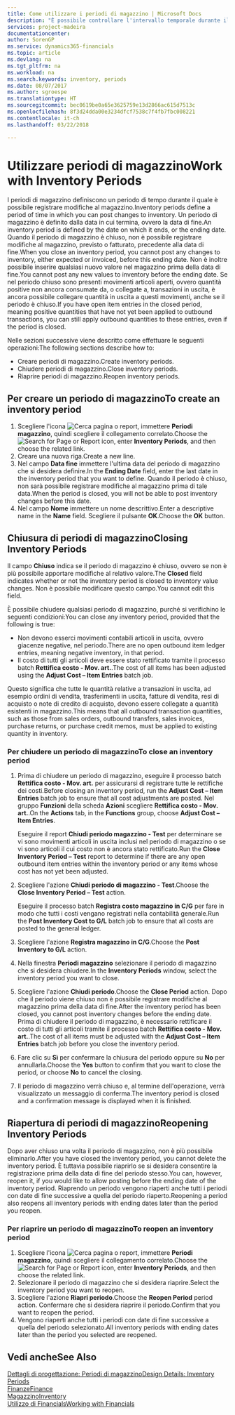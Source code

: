 ```yaml
---
title: Come utilizzare i periodi di magazzino | Microsoft Docs
description: "È possibile controllare l'intervallo temporale durante il quale si possono registrare modifiche al magazzino defininendo periodi di magazzino."
services: project-madeira
documentationcenter: 
author: SorenGP
ms.service: dynamics365-financials
ms.topic: article
ms.devlang: na
ms.tgt_pltfrm: na
ms.workload: na
ms.search.keywords: inventory, periods
ms.date: 08/07/2017
ms.author: sgroespe
ms.translationtype: HT
ms.sourcegitcommit: bec0619be0a65e3625759e13d2866ac615d7513c
ms.openlocfilehash: 8f3d24dda00e3234dfcf7538c7f4fb7fbc008221
ms.contentlocale: it-ch
ms.lasthandoff: 03/22/2018

---
```

# <a name="work-with-inventory-periods"></a><span data-ttu-id="ae27b-103">Utilizzare periodi di magazzino</span><span class="sxs-lookup"><span data-stu-id="ae27b-103">Work with Inventory Periods</span></span>
<span data-ttu-id="ae27b-104">I periodi di magazzino definiscono un periodo di tempo durante il quale è possibile registrare modifiche al magazzino.</span><span class="sxs-lookup"><span data-stu-id="ae27b-104">Inventory periods define a period of time in which you can post changes to inventory.</span></span> <span data-ttu-id="ae27b-105">Un periodo di magazzino è definito dalla data in cui termina, ovvero la data di fine.</span><span class="sxs-lookup"><span data-stu-id="ae27b-105">An inventory period is defined by the date on which it ends, or the ending date.</span></span> <span data-ttu-id="ae27b-106">Quando il periodo di magazzino è chiuso, non è possibile registrare modifiche al magazzino, previsto o fatturato, precedente alla data di fine.</span><span class="sxs-lookup"><span data-stu-id="ae27b-106">When you close an inventory period, you cannot post any changes to inventory, either expected or invoiced, before this ending date.</span></span> <span data-ttu-id="ae27b-107">Non è inoltre possibile inserire qualsiasi nuovo valore nel magazzino prima della data di fine.</span><span class="sxs-lookup"><span data-stu-id="ae27b-107">You cannot post any new values to inventory before the ending date.</span></span> <span data-ttu-id="ae27b-108">Se nel periodo chiuso sono presenti movimenti articoli aperti, ovvero quantità positive non ancora consumate da, o collegate a, transazioni in uscita, è ancora possibile collegare quantità in uscita a questi movimenti, anche se il periodo è chiuso.</span><span class="sxs-lookup"><span data-stu-id="ae27b-108">If you have open item entries in the closed period, meaning positive quantities that have not yet been applied to outbound transactions, you can still apply outbound quantities to these entries, even if the period is closed.</span></span>  

<span data-ttu-id="ae27b-109">Nelle sezioni successive viene descritto come effettuare le seguenti operazioni:</span><span class="sxs-lookup"><span data-stu-id="ae27b-109">The following sections describe how to:</span></span>  

* <span data-ttu-id="ae27b-110">Creare periodi di magazzino.</span><span class="sxs-lookup"><span data-stu-id="ae27b-110">Create inventory periods.</span></span>  
* <span data-ttu-id="ae27b-111">Chiudere periodi di magazzino.</span><span class="sxs-lookup"><span data-stu-id="ae27b-111">Close inventory periods.</span></span>  
* <span data-ttu-id="ae27b-112">Riaprire periodi di magazzino.</span><span class="sxs-lookup"><span data-stu-id="ae27b-112">Reopen inventory periods.</span></span>  

## <a name="to-create-an-inventory-period"></a><span data-ttu-id="ae27b-113">Per creare un periodo di magazzino</span><span class="sxs-lookup"><span data-stu-id="ae27b-113">To create an inventory period</span></span>  
1. <span data-ttu-id="ae27b-114">Scegliere l'icona ![Cerca pagina o report](media/ui-search/search_small.png "icona Cerca pagina o report"), immettere **Periodi magazzino**, quindi scegliere il collegamento correlato.</span><span class="sxs-lookup"><span data-stu-id="ae27b-114">Choose the ![Search for Page or Report](media/ui-search/search_small.png "Search for Page or Report icon") icon, enter **Inventory Periods**, and then choose the related link.</span></span>  
2. <span data-ttu-id="ae27b-115">Creare una nuova riga.</span><span class="sxs-lookup"><span data-stu-id="ae27b-115">Create a new line.</span></span>  
3. <span data-ttu-id="ae27b-116">Nel campo **Data fine** immettere l'ultima data del periodo di magazzino che si desidera definire.</span><span class="sxs-lookup"><span data-stu-id="ae27b-116">In the **Ending Date** field, enter the last date in the inventory period that you want to define.</span></span> <span data-ttu-id="ae27b-117">Quando il periodo è chiuso, non sarà possibile registrare modifiche al magazzino prima di tale data.</span><span class="sxs-lookup"><span data-stu-id="ae27b-117">When the period is closed, you will not be able to post inventory changes before this date.</span></span>  
4. <span data-ttu-id="ae27b-118">Nel campo **Nome** immettere un nome descrittivo.</span><span class="sxs-lookup"><span data-stu-id="ae27b-118">Enter a descriptive name in the **Name** field.</span></span> <span data-ttu-id="ae27b-119">Scegliere il pulsante **OK**.</span><span class="sxs-lookup"><span data-stu-id="ae27b-119">Choose the **OK** button.</span></span>  

## <a name="closing-inventory-periods"></a><span data-ttu-id="ae27b-120">Chiusura di periodi di magazzino</span><span class="sxs-lookup"><span data-stu-id="ae27b-120">Closing Inventory Periods</span></span>  
<span data-ttu-id="ae27b-121">Il campo **Chiuso** indica se il periodo di magazzino è chiuso, ovvero se non è più possibile apportare modifiche al relativo valore.</span><span class="sxs-lookup"><span data-stu-id="ae27b-121">The **Closed** field indicates whether or not the inventory period is closed to inventory value changes.</span></span> <span data-ttu-id="ae27b-122">Non è possibile modificare questo campo.</span><span class="sxs-lookup"><span data-stu-id="ae27b-122">You cannot edit this field.</span></span>  

<span data-ttu-id="ae27b-123">È possibile chiudere qualsiasi periodo di magazzino, purché si verifichino le seguenti condizioni:</span><span class="sxs-lookup"><span data-stu-id="ae27b-123">You can close any inventory period, provided that the following is true:</span></span>  

* <span data-ttu-id="ae27b-124">Non devono esserci movimenti contabili articoli in uscita, ovvero giacenze negative, nel periodo.</span><span class="sxs-lookup"><span data-stu-id="ae27b-124">There are no open outbound item ledger entries, meaning negative inventory, in that period.</span></span>  
* <span data-ttu-id="ae27b-125">Il costo di tutti gli articoli deve essere stato rettificato tramite il processo batch **Rettifica costo - Mov. art.**.</span><span class="sxs-lookup"><span data-stu-id="ae27b-125">The cost of all items has been adjusted using the **Adjust Cost – Item Entries** batch job.</span></span>  

<span data-ttu-id="ae27b-126">Questo significa che tutte le quantità relative a transazioni in uscita, ad esempio ordini di vendita, trasferimenti in uscita, fatture di vendita, resi di acquisto o note di credito di acquisto, devono essere collegate a quantità esistenti in magazzino.</span><span class="sxs-lookup"><span data-stu-id="ae27b-126">This means that all outbound transaction quantities, such as those from sales orders, outbound transfers, sales invoices, purchase returns, or purchase credit memos, must be applied to existing quantity in inventory.</span></span>  

### <a name="to-close-an-inventory-period"></a><span data-ttu-id="ae27b-127">Per chiudere un periodo di magazzino</span><span class="sxs-lookup"><span data-stu-id="ae27b-127">To close an inventory period</span></span>  
1. <span data-ttu-id="ae27b-128">Prima di chiudere un periodo di magazzino, eseguire il processo batch **Rettifica costo - Mov. art.** per assicurarsi di registrare tutte le rettifiche dei costi.</span><span class="sxs-lookup"><span data-stu-id="ae27b-128">Before closing an inventory period, run the **Adjust Cost – Item Entries** batch job to ensure that all cost adjustments are posted.</span></span> <span data-ttu-id="ae27b-129">Nel gruppo **Funzioni** della scheda **Azioni** scegliere **Rettifica costo - Mov. art.**.</span><span class="sxs-lookup"><span data-stu-id="ae27b-129">On the **Actions** tab, in the **Functions** group, choose **Adjust Cost – Item Entries**.</span></span>  

     <span data-ttu-id="ae27b-130">Eseguire il report **Chiudi periodo magazzino - Test** per determinare se vi sono movimenti articoli in uscita inclusi nel periodo di magazzino o se vi sono articoli il cui costo non è ancora stato rettificato.</span><span class="sxs-lookup"><span data-stu-id="ae27b-130">Run the **Close Inventory Period – Test** report to determine if there are any open outbound item entries within the inventory period or any items whose cost has not yet been adjusted.</span></span>  
2. <span data-ttu-id="ae27b-131">Scegliere l'azione **Chiudi periodo di magazzino - Test**.</span><span class="sxs-lookup"><span data-stu-id="ae27b-131">Choose the **Close Inventory Period – Test** action.</span></span>  

     <span data-ttu-id="ae27b-132">Eseguire il processo batch **Registra costo magazzino in C/G** per fare in modo che tutti i costi vengano registrati nella contabilità generale.</span><span class="sxs-lookup"><span data-stu-id="ae27b-132">Run the **Post Inventory Cost to G/L** batch job to ensure that all costs are posted to the general ledger.</span></span>  
3. <span data-ttu-id="ae27b-133">Scegliere l'azione **Registra magazzino in C/G**.</span><span class="sxs-lookup"><span data-stu-id="ae27b-133">Choose the **Post Inventory to G/L** action.</span></span>  
4. <span data-ttu-id="ae27b-134">Nella finestra **Periodi magazzino** selezionare il periodo di magazzino che si desidera chiudere.</span><span class="sxs-lookup"><span data-stu-id="ae27b-134">In the **Inventory Periods** window, select the inventory period you want to close.</span></span>  
5. <span data-ttu-id="ae27b-135">Scegliere l'azione **Chiudi periodo**.</span><span class="sxs-lookup"><span data-stu-id="ae27b-135">Choose the **Close Period** action.</span></span> <span data-ttu-id="ae27b-136">Dopo che il periodo viene chiuso non è possibile registrare modifiche al magazzino prima della data di fine.</span><span class="sxs-lookup"><span data-stu-id="ae27b-136">After the inventory period has been closed, you cannot post inventory changes before the ending date.</span></span> <span data-ttu-id="ae27b-137">Prima di chiudere il periodo di magazzino, è necessario rettificare il costo di tutti gli articoli tramite il processo batch **Rettifica costo - Mov. art.**.</span><span class="sxs-lookup"><span data-stu-id="ae27b-137">The cost of all items must be adjusted with the **Adjust Cost – Item Entries** batch job before you close the inventory period.</span></span>  
6. <span data-ttu-id="ae27b-138">Fare clic su **Sì** per confermare la chiusura del periodo oppure su **No** per annullarla.</span><span class="sxs-lookup"><span data-stu-id="ae27b-138">Choose the **Yes** button to confirm that you want to close the period, or choose **No** to cancel the closing.</span></span>  
7. <span data-ttu-id="ae27b-139">Il periodo di magazzino verrà chiuso e, al termine dell'operazione, verrà visualizzato un messaggio di conferma.</span><span class="sxs-lookup"><span data-stu-id="ae27b-139">The inventory period is closed and a confirmation message is displayed when it is finished.</span></span>  

## <a name="reopening-inventory-periods"></a><span data-ttu-id="ae27b-140">Riapertura di periodi di magazzino</span><span class="sxs-lookup"><span data-stu-id="ae27b-140">Reopening Inventory Periods</span></span>  
<span data-ttu-id="ae27b-141">Dopo aver chiuso una volta il periodo di magazzino, non è più possibile eliminarlo.</span><span class="sxs-lookup"><span data-stu-id="ae27b-141">After you have closed the inventory period, you cannot delete the inventory period.</span></span> <span data-ttu-id="ae27b-142">È tuttavia possibile riaprirlo se si desidera consentire la registrazione prima della data di fine del periodo stesso.</span><span class="sxs-lookup"><span data-stu-id="ae27b-142">You can, however, reopen it, if you would like to allow posting before the ending date of the inventory period.</span></span> <span data-ttu-id="ae27b-143">Riaprendo un periodo vengono riaperti anche tutti i periodi con date di fine successive a quella del periodo riaperto.</span><span class="sxs-lookup"><span data-stu-id="ae27b-143">Reopening a period also reopens all inventory periods with ending dates later than the period you reopen.</span></span>  

### <a name="to-reopen-an-inventory-period"></a><span data-ttu-id="ae27b-144">Per riaprire un periodo di magazzino</span><span class="sxs-lookup"><span data-stu-id="ae27b-144">To reopen an inventory period</span></span>  
1. <span data-ttu-id="ae27b-145">Scegliere l'icona ![Cerca pagina o report](media/ui-search/search_small.png "icona Cerca pagina o report"), immettere **Periodi magazzino**, quindi scegliere il collegamento correlato.</span><span class="sxs-lookup"><span data-stu-id="ae27b-145">Choose the ![Search for Page or Report](media/ui-search/search_small.png "Search for Page or Report icon") icon, enter **Inventory Periods**, and then choose the related link.</span></span>  
2. <span data-ttu-id="ae27b-146">Selezionare il periodo di magazzino che si desidera riaprire.</span><span class="sxs-lookup"><span data-stu-id="ae27b-146">Select the inventory period you want to reopen.</span></span>  
3. <span data-ttu-id="ae27b-147">Scegliere l'azione **Riapri periodo**.</span><span class="sxs-lookup"><span data-stu-id="ae27b-147">Choose the **Reopen Period** period action.</span></span> <span data-ttu-id="ae27b-148">Confermare che si desidera riaprire il periodo.</span><span class="sxs-lookup"><span data-stu-id="ae27b-148">Confirm that you want to reopen the period.</span></span>  
4. <span data-ttu-id="ae27b-149">Vengono riaperti anche tutti i periodi con date di fine successive a quella del periodo selezionato.</span><span class="sxs-lookup"><span data-stu-id="ae27b-149">All inventory periods with ending dates later than the period you selected are reopened.</span></span>  

## <a name="see-also"></a><span data-ttu-id="ae27b-150">Vedi anche</span><span class="sxs-lookup"><span data-stu-id="ae27b-150">See Also</span></span>  
[<span data-ttu-id="ae27b-151">Dettagli di progettazione: Periodi di magazzino</span><span class="sxs-lookup"><span data-stu-id="ae27b-151">Design Details: Inventory Periods</span></span>](design-details-inventory-periods.md)  
[<span data-ttu-id="ae27b-152">Finanze</span><span class="sxs-lookup"><span data-stu-id="ae27b-152">Finance</span></span>](finance.md)  
[<span data-ttu-id="ae27b-153">Magazzino</span><span class="sxs-lookup"><span data-stu-id="ae27b-153">Inventory</span></span>](inventory-manage-inventory.md)  
[<span data-ttu-id="ae27b-154">Utilizzo di Financials</span><span class="sxs-lookup"><span data-stu-id="ae27b-154">Working with Financials</span></span>](ui-work-product.md)

